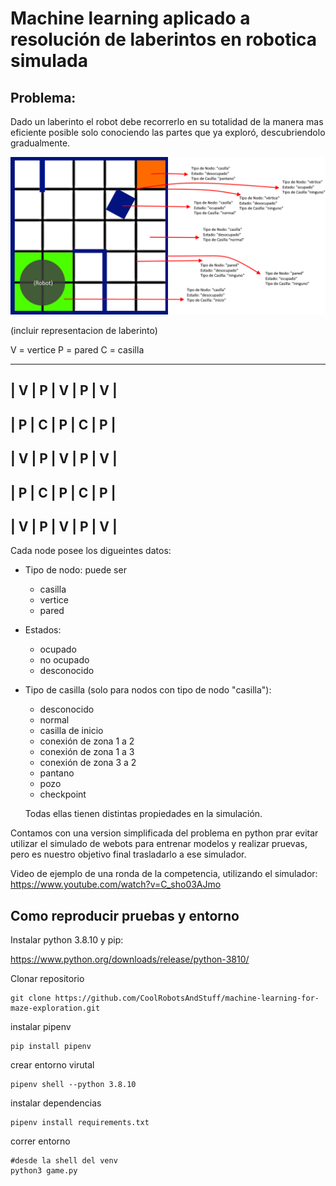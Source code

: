 # Machine learning aplicado a resolución de laberintos en robotica simulada

## Problema:

Dado un laberinto el robot debe recorrerlo en su totalidad de la manera mas eficiente posible solo conociendo las partes que ya exploró, descubriendolo gradualmente.

![Laberinto](./images/laberinto.png)


(incluir representacion de laberinto)

V = vertice
P = pared
C = casilla

---------------------
| V | P | V | P | V |
---------------------
| P | C | P | C | P |
---------------------
| V | P | V | P | V |
---------------------
| P | C | P | C | P |
---------------------
| V | P | V | P | V |
---------------------

Cada node posee los digueintes datos:

* Tipo de nodo: puede ser
    * casilla
    * vertice
    * pared

* Estados:
    * ocupado
    * no ocupado
    * desconocido

* Tipo de casilla (solo para nodos con tipo de nodo "casilla"):
    * desconocido
    * normal
    * casilla de inicio
    * conexión de zona 1 a 2
    * conexión de zona 1 a 3
    * conexión de zona 3 a 2
    * pantano
    * pozo
    * checkpoint

    Todas ellas tienen distintas propiedades en la simulación.

Contamos con una version simplificada del problema en python prar evitar utilizar el simulado de webots para entrenar modelos y realizar pruevas, pero es nuestro objetivo final trasladarlo a ese simulador.

Video de ejemplo de una ronda de la competencia, utilizando el simulador:
https://www.youtube.com/watch?v=C_sho03AJmo

## Como reproducir pruebas y entorno

Instalar python 3.8.10 y pip:

https://www.python.org/downloads/release/python-3810/

Clonar repositorio

```
git clone https://github.com/CoolRobotsAndStuff/machine-learning-for-maze-exploration.git
```

instalar pipenv

```
pip install pipenv
```

crear entorno virutal

```
pipenv shell --python 3.8.10
```

instalar dependencias

```
pipenv install requirements.txt
```

correr entorno
```
#desde la shell del venv
python3 game.py
```





